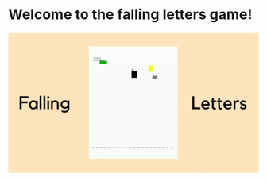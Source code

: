 # Welcome to the falling letters game!

![gif](https://github.com/lisamedinag/falling_letters/blob/master/FallingLettersDemo.gif "Demo Gif")

